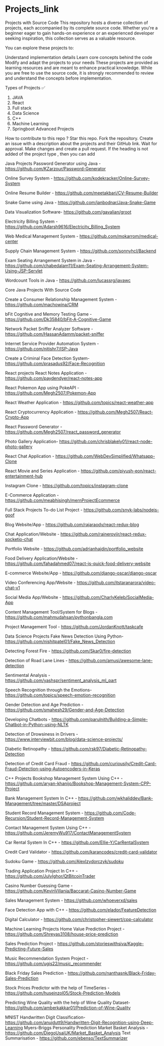 # Projects_link
Projects with Source Code
This repository hosts a diverse collection of projects, each accompanied by its complete source code. Whether you're a beginner eager to gain hands-on experience or an experienced developer seeking inspiration, this collection serves as a valuable resource.

You can explore these projects to:

Understand implementation details
Learn core concepts behind the code
Modify and adapt the projects to your needs
These projects are provided as learning resources and are meant to enhance practical knowledge. While you are free to use the source code, it is strongly recommended to review and understand the concepts before implementation.

Types of Projects ✅
1. JAVA
2. React
3. Full stack
4. Data Science
5. C++
6. Machine Learning
7. Springboot Advanced Projects

How to contribute to this repo ?
Star this repo.
Fork the repository.
Create an issue with a description about the projects and their GitHub link.
Wait for approval.
Make changes and create a pull request.
If the heading is not added of the project type , then you can add

Java Projects
Password Generator using Java - https://github.com/KZarzour/Password-Generator

Online Survey System - https://github.com/kodekracker/Online-Survey-System

Online Resume Builder - https://github.com/meetakbari/CV-Resume-Builder

Snake Game using Java - https://github.com/janbodnar/Java-Snake-Game

Data Visualization Software- https://github.com/gavalian/groot

Electricity Billing System - https://github.com/Adarsh9616/Electricity_Billing_System

Web Medical Management System - https://github.com/mokarrom/medical-center

Supply Chain Management System - https://github.com/sonnyhcl/Backend

Exam Seating Arrangement System in Java - https://github.com/chabedalam11/Exam-Seating-Arrangement-System-Using-JSP-Servlet

Wordcount Tools in Java - https://github.com/lucassrg/javawc



Core Java Projects With Source Code

Create a Consumer Relationship Management System - https://github.com/machowina/CRM

bFit Cognitive and Memory Testing Game - https://github.com/Dk35840/bFit-A-Cognitive-Game

Network Packet Sniffer Analyzer Software - https://github.com/HassanAdamm/packet-sniffer

Internet Service Provider Automation System - https://github.com/nitishr7/ISP-Java

Create a Criminal Face Detection System- https://github.com/prasadus92/Face-Recognition



React projects
React Notes Application - https://github.com/paydendyer/react-notes-app

React Pokemon App using PokeAPI - https://github.com/Megh2507/Pokemon-App

React Weather Application - https://github.com/topics/react-weather-app

React Cryptocurrency Application - https://github.com/Megh2507/React-Crypto-App

React Password Generator - https://github.com/Megh2507/react_password_generator

Photo Gallery Application- https://github.com/chrisblakely01/react-node-photo-gallery

React Chat Application - https://github.com/WebDevSimplified/Whatsapp-Clone

React Movie and Series Application - https://github.com/piyush-eon/react-entertainment-hub

Instagram Clone - https://github.com/topics/instagram-clone

E-Commerce Application - https://github.com/meabhisingh/mernProjectEcommerce


Full Stack Projects
To-do List Project - https://github.com/snyk-labs/nodejs-goof

Blog Website/App - https://github.com/rajaraodv/react-redux-blog

Chat Application/Website - https://github.com/raineroviir/react-redux-socketio-chat

Portfolio Website - https://github.com/adrianhajdin/portfolio_website

Food Delivery Application/Website - https://github.com/fahadahmed07/react-js-quick-food-delivery-website

E-commerce Website/App - https://github.com/django-oscar/django-oscar

Video Conferencing App/Website - https://github.com/itstaranarora/video-chat-v1

Social Media App/Website - https://github.com/CharlyKeleb/SocialMedia-App

Content Management Tool/System for Blogs - https://github.com/mahmudahsan/pythonbangla.com

Project Management Tool - https://github.com/JordanKnott/taskcafe


Data Science Projects
Fake News Detection Using Python- https://github.com/nishitpatel01/Fake_News_Detection

Detecting Forest Fire - https://github.com/Skar0/fire-detection

Detection of Road Lane Lines - https://github.com/amusi/awesome-lane-detection

Sentimental Analysis - https://github.com/yashspr/sentiment_analysis_ml_part

Speech Recognition through the Emotions- https://github.com/topics/speech-emotion-recognition

Gender Detection and Age Prediction - https://github.com/smahesh29/Gender-and-Age-Detection

Developing Chatbots - https://github.com/parulnith/Building-a-Simple-Chatbot-in-Python-using-NLTK

Detection of Drowsiness in Drivers - https://www.interviewbit.com/blog/data-science-projects/

Diabetic Retinopathy - https://github.com/rsk97/Diabetic-Retinopathy-Detection

Detection of Credit Card Fraud - https://github.com/curiousily/Credit-Card-Fraud-Detection-using-Autoencoders-in-Keras


C++ Projects
Bookshop Management System Using C++ - https://github.com/aryan-khanijo/Bookshop-Management-System-CPP-Project

Bank Management System In C++ - https://github.com/wkhaliddev/Bank-Management/tree/master/DSAproject

Student Record Management System - https://github.com/Code-Recursion/Student-Record-Management-System

Contact Management System Using C++ - https://github.com/JeremyWu917/ContactManagementSystem

Car Rental System In C++ - https://github.com/Ellie-Y/CarRentalSystem

Credit Card Validator - https://github.com/karancodes/credit-card-validator

Sudoku Game - https://github.com/AlexIzydorczyk/sudoku

Trading Application Project In C++ - https://github.com/JulyIghor/QtBitcoinTrader

Casino Number Guessing Game - https://github.com/KevinVillania/Baccarat-Casino-Number-Game

Sales Management System - https://github.com/whoeverxd/sales

Face Detection App with C++ - https://github.com/elador/FeatureDetection

Digital Calculator - https://github.com/christopher-siewert/cpp-calculator


Machine Learning Projects
Home Value Prediction Project - https://github.com/Shreyas3108/house-price-prediction

Sales Prediction Project - https://github.com/storieswithsiva/Kaggle-Predicting-Future-Sales

Music Recommendation System Project - https://github.com/ugis22/music_recommender

Black Friday Sales Prediction - https://github.com/nanthasnk/Black-Friday-Sales-Prediction

Stock Prices Predictor with the help of TimeSeries - https://github.com/huseinzol05/Stock-Prediction-Models

Predicting Wine Quality with the help of Wine Quality Dataset- https://github.com/amberkakkar01/Prediction-of-Wine-Quality

MNIST Handwritten Digit Classification- https://github.com/anujdutt9/Handwritten-Digit-Recognition-using-Deep-Learning
Myers-Briggs Personality Prediction
Market Basket Analysis - https://github.com/DiegoUsaiUK/Market_Basket_Analysis
Text Summarisation - https://github.com/ebenso/TextSummarizer
